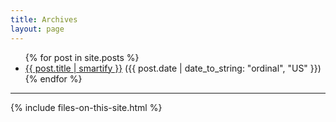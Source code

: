 ```yaml
---
title: Archives
layout: page
---
```


<ul>
  {% for post in site.posts %}
    <li>
      <a href="{{ post.url }}">{{ post.title | smartify }}</a> ({{ post.date | date_to_string: "ordinal", "US" }})
    </li>
  {% endfor %}
</ul>

---

{% include files-on-this-site.html %}
